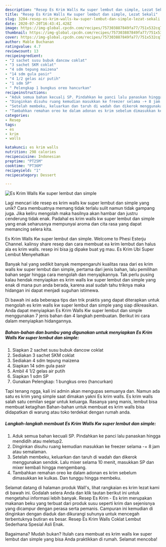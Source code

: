 ```yaml
---
description: "Resep Es Krim Walls Kw super lembut dan simple, Lezat Sekali"
title: "Resep Es Krim Walls Kw super lembut dan simple, Lezat Sekali"
slug: 3204-resep-es-krim-walls-kw-super-lembut-dan-simple-lezat-sekali
date: 2020-07-20T16:43:41.428Z
image: https://img-global.cpcdn.com/recipes/757303887849fa77/751x532cq70/es-krim-walls-kw-super-lembut-dan-simple-foto-resep-utama.jpg
thumbnail: https://img-global.cpcdn.com/recipes/757303887849fa77/751x532cq70/es-krim-walls-kw-super-lembut-dan-simple-foto-resep-utama.jpg
cover: https://img-global.cpcdn.com/recipes/757303887849fa77/751x532cq70/es-krim-walls-kw-super-lembut-dan-simple-foto-resep-utama.jpg
author: Mable Buchanan
ratingvalue: 4.7
reviewcount: 13
recipeingredient:
- "2 sachet susu bubuk dancow coklat"
- "3 sachet SKM coklat"
- "4 sdm tepung maizena"
- "14 sdm gula pasir"
- "4 1/2 gelas air putih"
- "1 sdm SP"
- " Pelengkap 1 bungkus oreo hancurkan"
recipeinstructions:
- "Aduk semua bahan kecuali SP. Pindahkan ke panci lalu panaskan hingga mendidih atau meletup2."
- "Dinginkan disuhu ruang kemudian masukkan ke freezer selama -+ 8 jam atau semalaman."
- "Setelah membeku, keluarkan dan taruh di wadah dan dikerok menggunakan sendok. Lalu mixer selama 10 menit, masukkan SP dan mixer kembali hingga mengembang."
- "Tambahkan remahan oreo ke dalam adonan es krim sebelum dimasukkan ke kulkas. Dan tunggu hingga membeku."
categories:
- Resep
tags:
- es
- krim
- walls

katakunci: es krim walls 
nutrition: 298 calories
recipecuisine: Indonesian
preptime: "PT25M"
cooktime: "PT36M"
recipeyield: "1"
recipecategory: Dessert

---
```



![Es Krim Walls Kw super lembut dan simple](https://img-global.cpcdn.com/recipes/757303887849fa77/751x532cq70/es-krim-walls-kw-super-lembut-dan-simple-foto-resep-utama.jpg)

Lagi mencari ide resep es krim walls kw super lembut dan simple yang unik? Cara membuatnya memang tidak terlalu sulit namun tidak gampang juga. Jika keliru mengolah maka hasilnya akan hambar dan justru cenderung tidak enak. Padahal es krim walls kw super lembut dan simple yang enak seharusnya mempunyai aroma dan cita rasa yang dapat memancing selera kita.

Es Krim Walls Kw super lembut dan simple. Welcome to Phesi Esterju Channel. kalinsy share resep dan cara membuat ea krim lembut dan halus ala es krim walls. resep ini bisa jg dipake buat yg mau. Es Krim Ubi Super Lembut Menyehatkan

Banyak hal yang sedikit banyak mempengaruhi kualitas rasa dari es krim walls kw super lembut dan simple, pertama dari jenis bahan, lalu pemilihan bahan segar hingga cara mengolah dan menyajikannya. Tak perlu pusing kalau hendak menyiapkan es krim walls kw super lembut dan simple yang enak di mana pun anda berada, karena asal sudah tahu triknya maka hidangan ini dapat menjadi suguhan istimewa.


Di bawah ini ada beberapa tips dan trik praktis yang dapat diterapkan untuk mengolah es krim walls kw super lembut dan simple yang siap dikreasikan. Anda dapat menyiapkan Es Krim Walls Kw super lembut dan simple menggunakan 7 jenis bahan dan 4 langkah pembuatan. Berikut ini cara dalam menyiapkan hidangannya.

<!--inarticleads1-->

##### Bahan-bahan dan bumbu yang digunakan untuk menyiapkan Es Krim Walls Kw super lembut dan simple:

1. Siapkan 2 sachet susu bubuk dancow coklat
1. Sediakan 3 sachet SKM coklat
1. Sediakan 4 sdm tepung maizena
1. Siapkan 14 sdm gula pasir
1. Ambil 4 1/2 gelas air putih
1. Siapkan 1 sdm SP
1. Gunakan  Pelengkap: 1 bungkus oreo (hancurkan)


Tapi tenang ngga, kali ini admin akan mengupas semuanya dan. Namun ada satu es krim yang simple saat dimakan yakni Es krim walls. Es krim walls salah satu cemilan segar untuk keluarga. Rasanya yang manis, lembut bisa membuat ketagihan Bahan-bahan untuk membuat es krim walls bisa didapatkan di warung atau toko terdekat dengan rumah anda. 

<!--inarticleads2-->

##### Langkah-langkah membuat Es Krim Walls Kw super lembut dan simple:

1. Aduk semua bahan kecuali SP. Pindahkan ke panci lalu panaskan hingga mendidih atau meletup2.
1. Dinginkan disuhu ruang kemudian masukkan ke freezer selama -+ 8 jam atau semalaman.
1. Setelah membeku, keluarkan dan taruh di wadah dan dikerok menggunakan sendok. Lalu mixer selama 10 menit, masukkan SP dan mixer kembali hingga mengembang.
1. Tambahkan remahan oreo ke dalam adonan es krim sebelum dimasukkan ke kulkas. Dan tunggu hingga membeku.


Selamat datang di halaman produk Wall&#39;s, lihat rangkaian es krim lezat kami di bawah ini. Godalah selera Anda dan klik tautan berikut ini untuk mengetahui informasi lebih banyak. Resep Es Krim - Es krim merupakan makanan beku yang terbuat dari produk susu seperti krim dan sejenisnya yang dicampur dengan perasa serta pemanis. Campuran ini kemudian di dinginkan dengan diaduk dan dikurangi suhunya untuk mencegah terbentuknya butiran es besar. Resep Es Krim Walls Coklat Lembut Sederhana Spesial Asli Enak. 

Bagaimana? Mudah bukan? Itulah cara membuat es krim walls kw super lembut dan simple yang bisa Anda praktikkan di rumah. Selamat mencoba!
